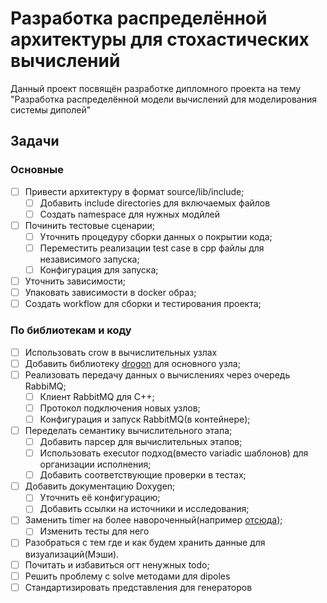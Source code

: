 # Разработка распределённой архитектуры для стохастических вычислений

Данный проект посвящён разработке дипломного проекта на тему "Разработка распределённой модели вычислений для моделирования системы диполей"


## Задачи
### Основные
- [ ] Привести архитектуру в формат source/lib/include;
  - [ ] Добавить include directories для включаемых файлов
  - [ ] Создать namespace для нужных модйлей
- [ ] Починить тестовые сценарии;
  - [ ] Уточнить процедуру сборки данных о покрытии кода;
  - [ ] Переместить реализации test case в сpp файлы для независимого запуска;
  - [ ] Конфигурация для запуска;
- [ ] Уточнить зависимости;
- [ ] Упаковать зависимости в docker образ;
- [ ] Создать workflow для сборки и тестирования проекта;
### По библиотекам и коду
- [ ] Использовать crow в вычислительных узлах
- [ ] Добавить библиотеку [drogon](https://github.com/drogonframework/drogon) для основного узла;
- [ ] Реализовать передачу данных о вычислениях через очередь RabbiMQ;
  - [ ] Клиент RabbitMQ для C++;
  - [ ] Протокол подключения новых узлов;
  - [ ] Конфигурация и запуск RabbitMQ(в контейнере);
- [ ] Переделать семантику вычислительного этапа;
  - [ ] Добавить парсер для вычислительных этапов;
  - [ ] Использовать executor подход(вместо variadic шаблонов) для организации исполнения;
  - [ ] Добавить соответствующие проверки в тестах;
- [ ] Добавить документацию Doxygen;
  - [ ] Уточнить её конфигурацию;
  - [ ] Добавить ссылки на источники и исследования;
- [ ] Заменить timer на более навороченный(например [отсюда](https://github.com/AlexanderMeynik/data_deduplication_service/blob/master/include/clockArray.h));
  - [ ] Изменить тесты для него
- [ ] Разобраться с тем где и как будем хранить данные для визуализаций(Мэши).
- [ ] Почитать и избавиться огт ненужных todo;
- [ ] Решить проблему с solve методами для dipoles
- [ ] Стандартизировать представления для генераторов